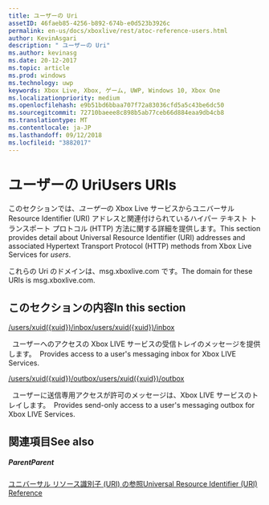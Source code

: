```yaml
---
title: ユーザーの Uri
assetID: 46faeb85-4256-b892-674b-e0d523b3926c
permalink: en-us/docs/xboxlive/rest/atoc-reference-users.html
author: KevinAsgari
description: " ユーザーの Uri"
ms.author: kevinasg
ms.date: 20-12-2017
ms.topic: article
ms.prod: windows
ms.technology: uwp
keywords: Xbox Live, Xbox, ゲーム, UWP, Windows 10, Xbox One
ms.localizationpriority: medium
ms.openlocfilehash: e9b51bd6bbaa707f72a83036cfd5a5c43be6dc50
ms.sourcegitcommit: 72710baeee8c898b5ab77ceb66d884eaa9db4cb8
ms.translationtype: MT
ms.contentlocale: ja-JP
ms.lasthandoff: 09/12/2018
ms.locfileid: "3882017"
---
```

# <a name="users-uris"></a><span data-ttu-id="801db-104">ユーザーの Uri</span><span class="sxs-lookup"><span data-stu-id="801db-104">Users URIs</span></span>
 
<span data-ttu-id="801db-105">このセクションでは、*ユーザー*の Xbox Live サービスからユニバーサル Resource Identifier (URI) アドレスと関連付けられているハイパー テキスト トランスポート プロトコル (HTTP) 方法に関する詳細を提供します。</span><span class="sxs-lookup"><span data-stu-id="801db-105">This section provides detail about Universal Resource Identifier (URI) addresses and associated Hypertext Transport Protocol (HTTP) methods from Xbox Live Services for *users*.</span></span>
 
<span data-ttu-id="801db-106">これらの Uri のドメインは、msg.xboxlive.com です。</span><span class="sxs-lookup"><span data-stu-id="801db-106">The domain for these URIs is msg.xboxlive.com.</span></span>
 
<a id="ID4EFB"></a>

 
## <a name="in-this-section"></a><span data-ttu-id="801db-107">このセクションの内容</span><span class="sxs-lookup"><span data-stu-id="801db-107">In this section</span></span>

[<span data-ttu-id="801db-108">/users/xuid({xuid})/inbox</span><span class="sxs-lookup"><span data-stu-id="801db-108">/users/xuid({xuid})/inbox</span></span>](uri-usersxuidinbox.md)

<span data-ttu-id="801db-109">&nbsp;&nbsp;ユーザーへのアクセスの Xbox LIVE サービスの受信トレイのメッセージを提供します。</span><span class="sxs-lookup"><span data-stu-id="801db-109">&nbsp;&nbsp;Provides access to a user's messaging inbox for Xbox LIVE Services.</span></span> 

[<span data-ttu-id="801db-110">/users/xuid({xuid})/outbox</span><span class="sxs-lookup"><span data-stu-id="801db-110">/users/xuid({xuid})/outbox</span></span>](uri-usersxuidoutbox.md)

<span data-ttu-id="801db-111">&nbsp;&nbsp;ユーザーに送信専用アクセスが許可のメッセージは、Xbox LIVE サービスのトレイします。</span><span class="sxs-lookup"><span data-stu-id="801db-111">&nbsp;&nbsp;Provides send-only access to a user's messaging outbox for Xbox LIVE Services.</span></span> 
 
<a id="ID4EOB"></a>

 
## <a name="see-also"></a><span data-ttu-id="801db-112">関連項目</span><span class="sxs-lookup"><span data-stu-id="801db-112">See also</span></span>
 
<a id="ID4EQB"></a>

 
##### <a name="parent"></a><span data-ttu-id="801db-113">Parent</span><span class="sxs-lookup"><span data-stu-id="801db-113">Parent</span></span> 

[<span data-ttu-id="801db-114">ユニバーサル リソース識別子 (URI) の参照</span><span class="sxs-lookup"><span data-stu-id="801db-114">Universal Resource Identifier (URI) Reference</span></span>](../atoc-xboxlivews-reference-uris.md)

   
